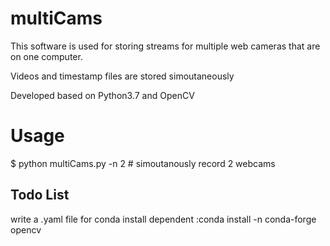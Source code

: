 # multiCams

This software is used for storing streams for multiple web cameras that are on one computer.

Videos and timestamp files are stored simoutaneously

Developed based on Python3.7 and OpenCV


# Usage
$ python multiCams.py -n 2 # simoutanously record 2 webcams


## Todo List
write a .yaml file for conda install
dependent 
:conda install -n conda-forge opencv
